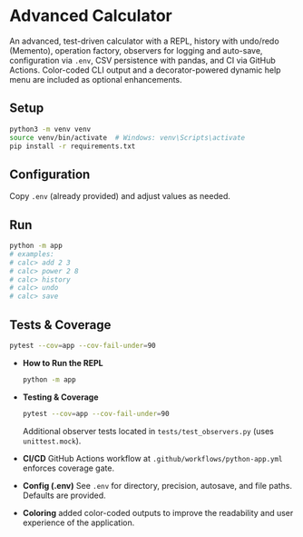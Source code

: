 # Advanced Calculator

An advanced, test-driven calculator with a REPL, history with undo/redo (Memento), operation factory, observers for logging and auto-save, configuration via `.env`, CSV persistence with pandas, and CI via GitHub Actions. Color-coded CLI output and a decorator-powered dynamic help menu are included as optional enhancements.

## Setup
```bash
python3 -m venv venv
source venv/bin/activate  # Windows: venv\Scripts\activate
pip install -r requirements.txt
```

## Configuration
Copy `.env` (already provided) and adjust values as needed.

## Run
```bash
python -m app
# examples:
# calc> add 2 3
# calc> power 2 8
# calc> history
# calc> undo
# calc> save
```

## Tests & Coverage
```bash
pytest --cov=app --cov-fail-under=90
```

- **How to Run the REPL**
  ```bash
  python -m app
  ```

- **Testing & Coverage**
  ```bash
  pytest --cov=app --cov-fail-under=90
  ```
  Additional observer tests located in `tests/test_observers.py` (uses `unittest.mock`).

- **CI/CD**
  GitHub Actions workflow at `.github/workflows/python-app.yml` enforces coverage gate.

- **Config (.env)**
  See `.env` for directory, precision, autosave, and file paths. Defaults are provided.

- **Coloring**
  added color-coded outputs to improve the readability and user experience of the application.


